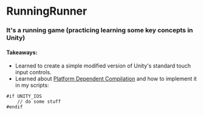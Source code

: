 # RunningRunner

### It's a running game (practicing learning some key concepts in Unity)

#### Takeaways:
* Learned to create a simple modified version of Unity's standard touch input controls.
* Learned about [Platform Dependent Compilation](https://docs.unity3d.com/Manual/PlatformDependentCompilation.html) and how to implement it in my scripts:
```
#if UNITY_IOS
	// do some stuff
#endif
```

